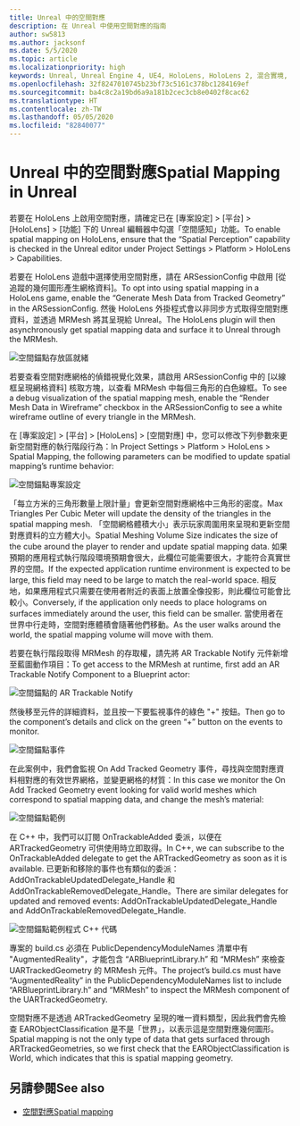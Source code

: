 ```yaml
---
title: Unreal 中的空間對應
description: 在 Unreal 中使用空間對應的指南
author: sw5813
ms.author: jacksonf
ms.date: 5/5/2020
ms.topic: article
ms.localizationpriority: high
keywords: Unreal, Unreal Engine 4, UE4, HoloLens, HoloLens 2, 混合實境, 開發, 功能, 文件, 指南, holograms, 空間對應
ms.openlocfilehash: 32f8247010745b23bf73c5161c378bc1284169ef
ms.sourcegitcommit: ba4c8c2a19bd6a9a181b2cec3cb8e0402f8cac62
ms.translationtype: HT
ms.contentlocale: zh-TW
ms.lasthandoff: 05/05/2020
ms.locfileid: "82840077"
---
```

# <a name="spatial-mapping-in-unreal"></a><span data-ttu-id="87e6e-104">Unreal 中的空間對應</span><span class="sxs-lookup"><span data-stu-id="87e6e-104">Spatial Mapping in Unreal</span></span>

<span data-ttu-id="87e6e-105">若要在 HoloLens 上啟用空間對應，請確定已在 [專案設定] > [平台] > [HoloLens] > [功能] 下的 Unreal 編輯器中勾選「空間感知」功能。</span><span class="sxs-lookup"><span data-stu-id="87e6e-105">To enable spatial mapping on HoloLens, ensure that the “Spatial Perception” capability is checked in the Unreal editor under Project Settings > Platform > HoloLens > Capabilities.</span></span>  

<span data-ttu-id="87e6e-106">若要在 HoloLens 遊戲中選擇使用空間對應，請在 ARSessionConfig 中啟用 [從追蹤的幾何圖形產生網格資料]。</span><span class="sxs-lookup"><span data-stu-id="87e6e-106">To opt into using spatial mapping in a HoloLens game, enable the “Generate Mesh Data from Tracked Geometry” in the ARSessionConfig.</span></span>  <span data-ttu-id="87e6e-107">然後 HoloLens 外掛程式會以非同步方式取得空間對應資料，並透過 MRMesh 將其呈現給 Unreal。</span><span class="sxs-lookup"><span data-stu-id="87e6e-107">The HoloLens plugin will then asynchronously get spatial mapping data and surface it to Unreal through the MRMesh.</span></span> 

![空間錨點存放區就緒](images/unreal-spatialmapping-arsettings.PNG)

<span data-ttu-id="87e6e-109">若要查看空間對應網格的偵錯視覺化效果，請啟用 ARSessionConfig 中的 [以線框呈現網格資料] 核取方塊，以查看 MRMesh 中每個三角形的白色線框。</span><span class="sxs-lookup"><span data-stu-id="87e6e-109">To see a debug visualization of the spatial mapping mesh, enable the “Render Mesh Data in Wireframe” checkbox in the ARSessionConfig to see a white wireframe outline of every triangle in the MRMesh.</span></span> 

<span data-ttu-id="87e6e-110">在 [專案設定] > [平台] > [HoloLens] > [空間對應] 中，您可以修改下列參數來更新空間對應的執行階段行為：</span><span class="sxs-lookup"><span data-stu-id="87e6e-110">In Project Settings > Platform > HoloLens > Spatial Mapping, the following parameters can be modified to update spatial mapping’s runtime behavior:</span></span> 

![空間錨點專案設定](images/unreal-spatialmapping-projectsettings.PNG)

<span data-ttu-id="87e6e-112">「每立方米的三角形數量上限計量」會更新空間對應網格中三角形的密度。</span><span class="sxs-lookup"><span data-stu-id="87e6e-112">Max Triangles Per Cubic Meter will update the density of the triangles in the spatial mapping mesh.</span></span>  <span data-ttu-id="87e6e-113">「空間網格體積大小」表示玩家周圍用來呈現和更新空間對應資料的立方體大小。</span><span class="sxs-lookup"><span data-stu-id="87e6e-113">Spatial Meshing Volume Size indicates the size of the cube around the player to render and update spatial mapping data.</span></span>  <span data-ttu-id="87e6e-114">如果預期的應用程式執行階段環境預期會很大，此欄位可能需要很大，才能符合真實世界的空間。</span><span class="sxs-lookup"><span data-stu-id="87e6e-114">If the expected application runtime environment is expected to be large, this field may need to be large to match the real-world space.</span></span>  <span data-ttu-id="87e6e-115">相反地，如果應用程式只需要在使用者附近的表面上放置全像投影，則此欄位可能會比較小。</span><span class="sxs-lookup"><span data-stu-id="87e6e-115">Conversely, if the application only needs to place holograms on surfaces immediately around the user, this field can be smaller.</span></span>  <span data-ttu-id="87e6e-116">當使用者在世界中行走時，空間對應體積會隨著他們移動。</span><span class="sxs-lookup"><span data-stu-id="87e6e-116">As the user walks around the world, the spatial mapping volume will move with them.</span></span> 

<span data-ttu-id="87e6e-117">若要在執行階段取得 MRMesh 的存取權，請先將 AR Trackable Notify 元件新增至藍圖動作項目：</span><span class="sxs-lookup"><span data-stu-id="87e6e-117">To get access to the MRMesh at runtime, first add an AR Trackable Notify Component to a Blueprint actor:</span></span> 

![空間錨點的 AR Trackable Notify](images/unreal-spatialmapping-artrackablenotify.PNG)

<span data-ttu-id="87e6e-119">然後移至元件的詳細資料，並且按一下要監視事件的綠色 "+" 按鈕。</span><span class="sxs-lookup"><span data-stu-id="87e6e-119">Then go to the component’s details and click on the green “+” button on the events to monitor.</span></span> 

![空間錨點事件](images/unreal-spatialmapping-events.PNG)

<span data-ttu-id="87e6e-121">在此案例中，我們會監視 On Add Tracked Geometry 事件，尋找與空間對應資料相對應的有效世界網格，並變更網格的材質：</span><span class="sxs-lookup"><span data-stu-id="87e6e-121">In this case we monitor the On Add Tracked Geometry event looking for valid world meshes which correspond to spatial mapping data, and change the mesh’s material:</span></span> 

![空間錨點範例](images/unreal-spatialmapping-example.PNG)

<span data-ttu-id="87e6e-123">在 C++ 中，我們可以訂閱 OnTrackableAdded 委派，以便在 ARTrackedGeometry 可供使用時立即取得。</span><span class="sxs-lookup"><span data-stu-id="87e6e-123">In C++, we can subscribe to the OnTrackableAdded delegate to get the ARTrackedGeometry as soon as it is available.</span></span>  <span data-ttu-id="87e6e-124">已更新和移除的事件也有類似的委派：AddOnTrackableUpdatedDelegate_Handle 和 AddOnTrackableRemovedDelegate_Handle。</span><span class="sxs-lookup"><span data-stu-id="87e6e-124">There are similar delegates for updated and removed events: AddOnTrackableUpdatedDelegate_Handle and AddOnTrackableRemovedDelegate_Handle.</span></span> 

![空間錨點範例程式 C++ 代碼](images/unreal-spatialmapping-examplecode.PNG)

<span data-ttu-id="87e6e-126">專案的 build.cs 必須在 PublicDependencyModuleNames 清單中有 "AugmentedReality"，才能包含 “ARBlueprintLibrary.h” 和 “MRMesh” 來檢查 UARTrackedGeometry 的 MRMesh 元件。</span><span class="sxs-lookup"><span data-stu-id="87e6e-126">The project’s build.cs must have “AugmentedReality” in the PublicDependencyModuleNames list to include “ARBlueprintLibrary.h” and “MRMesh” to inspect the MRMesh component of the UARTrackedGeometry.</span></span> 

<span data-ttu-id="87e6e-127">空間對應不是透過 ARTrackedGeometry 呈現的唯一資料類型，因此我們會先檢查 EARObjectClassification 是不是「世界」，以表示這是空間對應幾何圖形。</span><span class="sxs-lookup"><span data-stu-id="87e6e-127">Spatial mapping is not the only type of data that gets surfaced through ARTrackedGeometries, so we first check that the EARObjectClassification is World, which indicates that this is spatial mapping geometry.</span></span> 

## <a name="see-also"></a><span data-ttu-id="87e6e-128">另請參閱</span><span class="sxs-lookup"><span data-stu-id="87e6e-128">See also</span></span>
* [<span data-ttu-id="87e6e-129">空間對應</span><span class="sxs-lookup"><span data-stu-id="87e6e-129">Spatial mapping</span></span>](spatial-mapping.md)
